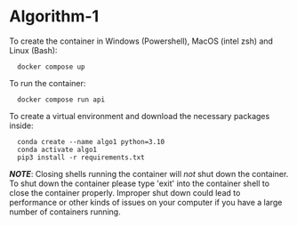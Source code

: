 # Algorithm-1
To create the container in Windows (Powershell), MacOS (intel zsh) 
  and Linux (Bash):

```
  docker compose up
```
  
  

To run the container: 
```
  docker compose run api
```


To create a virtual environment and download the necessary packages inside:
```
  conda create --name algo1 python=3.10
  conda activate algo1
  pip3 install -r requirements.txt 
```



***NOTE***:
Closing shells running the container will *not* shut down the container. 
To shut down the container please type 'exit' into the container shell
to close the container properly. Improper shut down could lead to 
performance or other kinds of issues on your computer if you have a 
large number of containers running.

